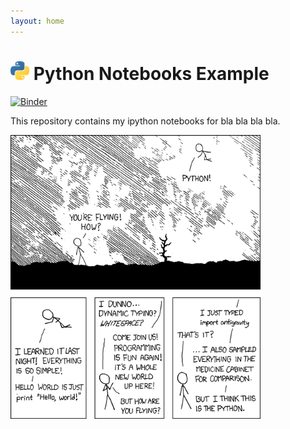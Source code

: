 ```yaml
---
layout: home
---
```


# <img width="30" src="assets/images/python-logo.png"/> Python Notebooks Example

[![Binder](https://mybinder.org/badge_logo.svg)](https://mybinder.org/v2/gh/nancynobody/python3_fluency/tree/master/notebooks/master)

This repository contains my ipython notebooks for bla bla bla bla.

<img width="400" src="assets/images/python-xkcd.png"/>